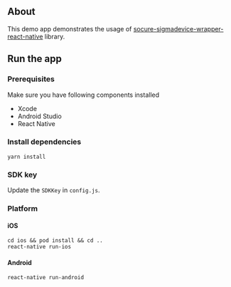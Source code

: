 ## About
This demo app demonstrates the usage of [socure-sigmadevice-wrapper-react-native](https://github.com/socure-inc/socure-sigmadevice-wrapper-react-native) library.

## Run the app
### Prerequisites
Make sure you have following components installed
* Xcode
* Android Studio
* React Native

### Install dependencies

```
yarn install
```

### SDK key
Update the `SDKKey` in `config.js`.

### Platform
#### iOS
```
cd ios && pod install && cd ..
react-native run-ios
```
#### Android
```
react-native run-android
```
